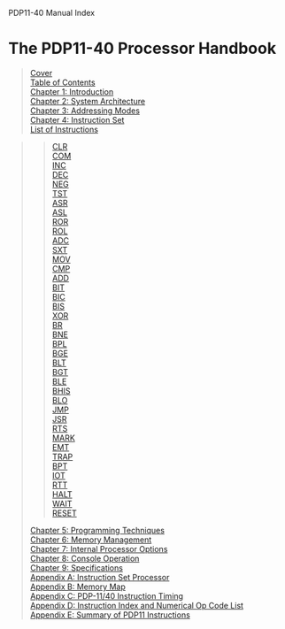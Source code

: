 PDP11-40 Manual Index

# The PDP11-40 Processor Handbook

> [Cover](pdp11-40-000001.html)  
>  [Table of Contents](pdp11-40-000005.html)  
>  [Chapter 1: Introduction](pdp11-40-000009.html)  
>  [Chapter 2: System Architecture](pdp11-40-000017.html)  
>  [Chapter 3: Addressing Modes](pdp11-40-000029.html)  
>  [Chapter 4: Instruction Set](pdp11-40-000047.html)  
>  [List of Instructions](pdp11-40-000050.html)  
>
>

>> [CLR](pdp11-40-000052.html)  
>  [COM](pdp11-40-000053.html)  
>  [INC](pdp11-40-000054.html)  
>  [DEC](pdp11-40-000055.html)  
>  [NEG](pdp11-40-000056.html)  
>  [TST](pdp11-40-000057.html)  
>  [ASR](pdp11-40-000059.html)  
>  [ASL](pdp11-40-000060.html)  
>  [ROR](pdp11-40-000061.html)  
>  [ROL](pdp11-40-000062.html)  
>  [ADC](pdp11-40-000065.html)  
>  [SXT](pdp11-40-000067.html)  
>  [MOV](pdp11-40-000069.html)  
>  [CMP](pdp11-40-000070.html)  
>  [ADD](pdp11-40-000071.html)  
>  [BIT](pdp11-40-000074.html)  
>  [BIC](pdp11-40-000075.html)  
>  [BIS](pdp11-40-000076.html)  
>  [XOR](pdp11-40-000081.html)  
>  [BR](pdp11-40-000083.html)  
>  [BNE](pdp11-40-000084.html)  
>  [BPL](pdp11-40-000086.html)  
>  [BGE](pdp11-40-000093.html)  
>  [BLT](pdp11-40-000094.html)  
>  [BGT](pdp11-40-000095.html)  
>  [BLE](pdp11-40-000096.html)  
>  [BHIS](pdp11-40-000100.html)  
>  [BLO](pdp11-40-000101.html)  
>  [JMP](pdp11-40-000102.html)  
>  [JSR](pdp11-40-000104.html)  
>  [RTS](pdp11-40-000106.html)  
>  [MARK](pdp11-40-000107.html)  
>  [EMT](pdp11-40-000111.html)  
>  [TRAP](pdp11-40-000112.html)  
>  [BPT](pdp11-40-000113.html)  
>  [IOT](pdp11-40-000114.html)  
>  [RTT](pdp11-40-000116.html)  
>  [HALT](pdp11-40-000120.html)  
>  [WAIT](pdp11-40-000121.html)  
>  [RESET](pdp11-40-000122.html)  
>
>
> [Chapter 5: Programming Techniques](pdp11-40-000127.html)  
>  [Chapter 6: Memory Management](pdp11-40-000145.html)  
>  [Chapter 7: Internal Processor Options](pdp11-40-000153.html)  
>  [Chapter 8: Console Operation](pdp11-40-000161.html)  
>  [Chapter 9: Specifications](pdp11-40-000165.html)  
>  [Appendix A: Instruction Set Processor](pdp11-40-000169.html)  
>  [Appendix B: Memory Map](pdp11-40-000183.html)  
>  [Appendix C: PDP-11/40 Instruction Timing](pdp11-40-000191.html)  
>  [Appendix D: Instruction Index and Numerical Op Code
> List](pdp11-40-000197.html)  
>  [Appendix E: Summary of PDP11 Instructions](pdp11-40-000199.html)  
>

